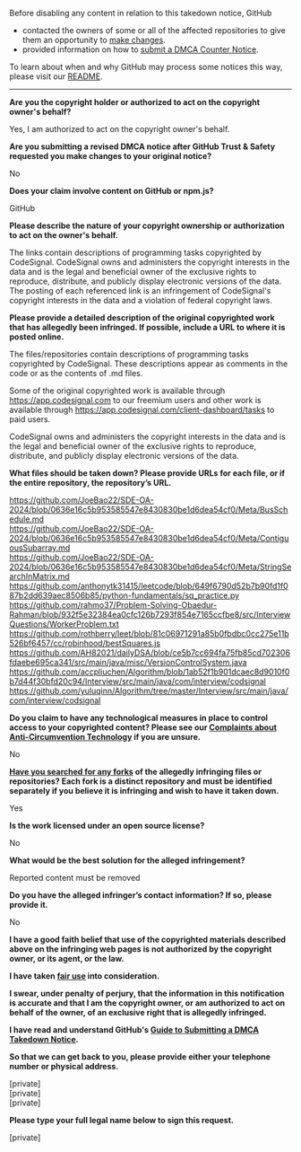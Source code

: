 Before disabling any content in relation to this takedown notice, GitHub
- contacted the owners of some or all of the affected repositories to give them an opportunity to [make changes](https://docs.github.com/en/github/site-policy/dmca-takedown-policy#a-how-does-this-actually-work).
- provided information on how to [submit a DMCA Counter Notice](https://docs.github.com/en/articles/guide-to-submitting-a-dmca-counter-notice).

To learn about when and why GitHub may process some notices this way, please visit our [README](https://github.com/github/dmca/blob/master/README.md#anatomy-of-a-takedown-notice).

---

**Are you the copyright holder or authorized to act on the copyright owner's behalf?**

Yes, I am authorized to act on the copyright owner's behalf.

**Are you submitting a revised DMCA notice after GitHub Trust & Safety requested you make changes to your original notice?**

No

**Does your claim involve content on GitHub or npm.js?**

GitHub

**Please describe the nature of your copyright ownership or authorization to act on the owner's behalf.**

The links contain descriptions of programming tasks copyrighted by CodeSignal. CodeSignal owns and administers the copyright interests in the data and is the legal and beneficial owner of the exclusive rights to reproduce, distribute, and publicly display electronic versions of the data. The posting of each referenced link is an infringement of CodeSignal's copyright interests in the data and a violation of federal copyright laws.

**Please provide a detailed description of the original copyrighted work that has allegedly been infringed. If possible, include a URL to where it is posted online.**

The files/repositories contain descriptions of programming tasks copyrighted by CodeSignal. These descriptions appear as comments in the code or as the contents of .md files.

Some of the original copyrighted work is available through https://app.codesignal.com to our freemium users and other work is available through https://app.codesignal.com/client-dashboard/tasks to paid users.

CodeSignal owns and administers the copyright interests in the data and is the legal and beneficial owner of the exclusive rights to reproduce, distribute, and publicly display electronic versions of the data.

**What files should be taken down? Please provide URLs for each file, or if the entire repository, the repository’s URL.**

https://github.com/JoeBao22/SDE-OA-2024/blob/0636e16c5b953585547e8430830be1d6dea54cf0/Meta/BusSchedule.md  
https://github.com/JoeBao22/SDE-OA-2024/blob/0636e16c5b953585547e8430830be1d6dea54cf0/Meta/ContiguousSubarray.md  
https://github.com/JoeBao22/SDE-OA-2024/blob/0636e16c5b953585547e8430830be1d6dea54cf0/Meta/StringSearchInMatrix.md  
https://github.com/anthonytk31415/leetcode/blob/649f6790d52b7b90fd1f087b2dd639aec8506b85/python-fundamentals/sq_practice.py  
https://github.com/rahmo37/Problem-Solving-Obaedur-Rahman/blob/932f5e32384ea0cfc126b7293f854e7165ccfbe8/src/InterviewQuestions/WorkerProblem.txt  
https://github.com/rothberry/leet/blob/81c06971291a85b0fbdbc0cc275e11b526bf6457/cc/robinhood/bestSquares.js  
https://github.com/AH82021/dailyDSA/blob/ce5b7cc694fa75fb85cd702306fdaebe695ca341/src/main/java/misc/VersionControlSystem.java  
https://github.com/accpliuchen/Algorithm/blob/1ab52f1b901dcaec8d9010f0b7d44f30bfd20c94/Interview/src/main/java/com/interview/codsignal  
https://github.com/yuluqinn/Algorithm/tree/master/Interview/src/main/java/com/interview/codsignal

**Do you claim to have any technological measures in place to control access to your copyrighted content? Please see our <a href="https://docs.github.com/articles/guide-to-submitting-a-dmca-takedown-notice#complaints-about-anti-circumvention-technology">Complaints about Anti-Circumvention Technology</a> if you are unsure.**

No

**<a href="https://docs.github.com/articles/dmca-takedown-policy#b-what-about-forks-or-whats-a-fork">Have you searched for any forks</a> of the allegedly infringing files or repositories? Each fork is a distinct repository and must be identified separately if you believe it is infringing and wish to have it taken down.**

Yes

**Is the work licensed under an open source license?**

No

**What would be the best solution for the alleged infringement?**

Reported content must be removed

**Do you have the alleged infringer’s contact information? If so, please provide it.**

No

**I have a good faith belief that use of the copyrighted materials described above on the infringing web pages is not authorized by the copyright owner, or its agent, or the law.**

**I have taken <a href="https://www.lumendatabase.org/topics/22">fair use</a> into consideration.**

**I swear, under penalty of perjury, that the information in this notification is accurate and that I am the copyright owner, or am authorized to act on behalf of the owner, of an exclusive right that is allegedly infringed.**

**I have read and understand GitHub's <a href="https://docs.github.com/articles/guide-to-submitting-a-dmca-takedown-notice/">Guide to Submitting a DMCA Takedown Notice</a>.**

**So that we can get back to you, please provide either your telephone number or physical address.**

[private]  
[private]  
[private]  

**Please type your full legal name below to sign this request.**

[private]  
